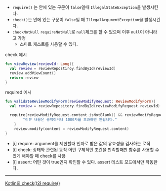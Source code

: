 - `require()` 는 안에 있는 구문이 `false`일때 `IllegalStateException`을 발생시킨다.
- `check()`는 안에 있는 구문이 `false`일 때 `IllegalArgumentException`을 발생시킨다.
- `checkNotNull` `requireNotNull`로 `null`체크를 할 수 있으며 이후 `null`이 아니라고 가정
	- 스마트 캐스트를 사용할 수 있다.

check 예시
```kotlin
fun viewReview(reviewId: Long){
  val review = reviewRepostiroy.findById(reviewId)
  review.addViewCount()
  return review
}
```

required 예시
```kotlin
fun validateReviewModifyForm(reviewModifyRequest: ReviewModifyForm){
  val review = reviewRepository.findById(reviewModifyRequest.reviewId)

  require(reviewModifyRequest.content.isNotBlank() && reviewModifyRequest.content.length < MAX_CONTENT_LENGTH) {
        "리뷰 내용은 공백이거나 1000자를 초과하면 안됩니다."
    }
    review.modify(content = reviewModifyRequest.content)
}
```

- [i] require: argument를 제한할때
	인자로 받은 값의 유효성을 검사하는 로직
- [i] check: 상태와 관련된 동작
	어떤 구제적인 조건을 만족할때만 함수를 사용할 수 있게 해야할 때 check를 사용
- [i] assert: 어떤 것이 true인지 확인할 수 있다. 
      assert 테스트 모드에서만 작동한다.

---
[Kotlin의 check()와 require()](https://velog.io/@eastperson/Kotlin%EC%9D%98-check%EC%99%80-require-ibg71b1z)
